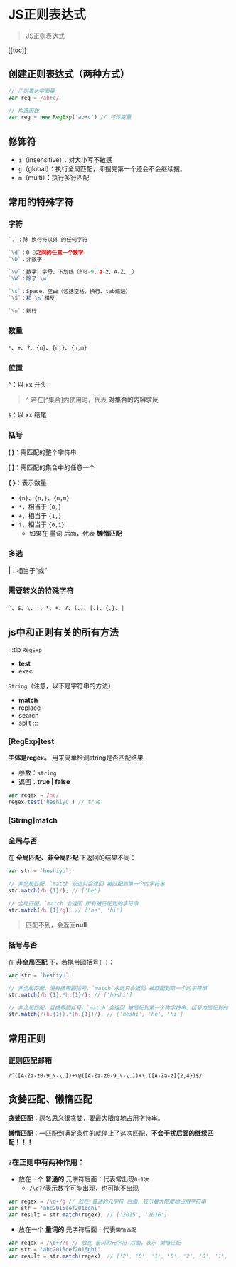 # JS正则表达式
> JS正则表达式

[[toc]]

## 创建正则表达式（两种方式）
```js
// 正则表达字面量
var reg = /ab+c/

// 构造函数
var reg = new RegExp('ab+c') // 可传变量
```
## 修饰符
  - `i`（insensitive）：对大小写不敏感
  - `g`（global）：执行全局匹配，即搜完第一个还会不会继续搜。
  - `m`（multi）：执行多行匹配

## 常用的特殊字符
### 字符
 ```js
 `.`：除 换行符以外 的任何字符

 `\d`：0-9之间的任意一个数字
 `\D`：非数字

 `\w`：数字、字母、下划线（即0-9、a-z、A-Z、_）
 `\W`：除了`\w`

 `\s`：Space，空白（包括空格、换行、tab缩进）
 `\S`：和`\s`相反

 `\n`：新行
 ```

### 数量
`*`、`+`、`?`、`{n}`、`{n,}`、`{n,m}`

### 位置
`^`：以 xx 开头
> `^` 若在[^集合]内使用时，代表 **对集合的内容求反**

`$`：以 xx 结尾

### 括号
**( )**：需匹配的整个字符串

**[ ]**：需匹配的集合中的任意一个

**{ }**：表示数量
 - `{n}`、`{n,}`、`{n,m}`
 - `*`，相当于 `{0,}`
 - `+`，相当于 `{1,}`
 - `?`，相当于 `{0,1}`
    - 如果在 量词 后面，代表 **懒惰匹配**

### 多选
**|**：相当于“或”

### 需要转义的特殊字符
`^`、`$`、`\`、`.`、`*`、`+`、`?`、`(`、`)`、`[`、`]`、`{`、`}`、`|`


## js中和正则有关的所有方法
:::tip
`RegExp`
 - **test**
 - exec

`String`（注意，以下是字符串的方法）
 - **match**
 - replace
 - search
 - split
:::

### [RegExp]test
**主体是regex。** 用来简单检测string是否匹配结果
 - 参数：`string`
 - 返回：**true | false**

```js
var regex = /he/
regex.test('heshiyu') // true
```


### [String]match
### 全局与否
在 **全局匹配、非全局匹配** 下返回的结果不同：
```js
var str = `heshiyu`;

// 非全局匹配，`match`永远只会返回 被匹配到第一个的字符串
str.match(/h.{1}/); // ['he']

// 全局匹配，`match`会返回 所有被匹配到的字符串
str.match(/h.{1}/g); // ['he', 'hi']
```
> 匹配不到，会返回**null**


### 括号与否
在 **非全局匹配** 下，若携带圆括号`( )`：
```js
var str = `heshiyu`;

// 非全局匹配，没有携带圆括号，`match`永远只会返回 被匹配到第一个的字符串
str.match(/h.{1}.*h.{1}/); // ['heshi']

// 非全局匹配，且携带圆括号，`match`会返回 被匹配到第一个的字符串、括号内匹配到的
str.match(/(h.{1}).*(h.{1})/); // ['heshi', 'he', 'hi']
```



## 常用正则
### 正则匹配邮箱
 `/^([A-Za-z0-9_\-\.])+\@([A-Za-z0-9_\-\.])+\.([A-Za-z]{2,4})$/`


## 贪婪匹配、懒惰匹配
**贪婪匹配**：顾名思义很贪婪，要最大限度地占用字符串。

**懒惰匹配**：一匹配到满足条件的就停止了这次匹配，**不会干扰后面的继续匹配！！！**

### `?`在正则中有两种作用：
 - 放在一个 **普通的** 元字符后面：代表常出现`0-1次`
    - `/\d?/`表示数字可能出现，也可能不出现
```js
var regex = /\d+/g // 放在 普通的元字符 后面，表示最大限度地占用字符串
var str = 'abc2015def2016ghi'
var result = str.match(regex); // ['2015', '2016']
```
 
 - 放在一个 **量词的** 元字符后面：代表`懒惰匹配`
```js
var regex = /\d+?/g // 放在 量词的元字符 后面，表示 懒惰匹配
var str = 'abc2015def2016ghi'
var result = str.match(regex); // ['2', '0', '1', '5', '2', '0', '1', '6']

```

<!-- ## 先行断言（lookahead）和捕获 -->












<!-- 
### [String]replace
根据pattern进行正则匹配，把匹配结果替换为replacement
 - 参数1：regex | string
 - 参数2：string
 - 返回：替换结果
 ```js
var str = "i love china!"
var pattern = /i/g
var ret = str.replace(pattern, "I")

console.log(ret)
//I love chIna!
 ```

### [String]split
根据pattern进行正则分割，返回一个分割数组
 - 参数1：regex | string
 - 返回：分割结果
```js
var  str = 'http://www.baidu.com/'
var  reg = /\W/
var  ret = str.split(reg)

console.log(ret)
//["http", "", "", "www", "baidu", "com", ""] 
```

### [String]search
根据pattern进行正则匹配，如果匹配到一个结果，则返回他的索引；否则返回-1
 - 参数：regex | string
 - 返回：number
```js
var str = 'hi, heshiyu'
var regex = /i/
str.search(regex)

// 1
``` -->



<!-- ### [RegExp]exec
 对string进行正则匹配，并返回匹配结果
 
 若正则表达式是 **全局匹配**：
 - 参数：string
 - 返回：[ '匹配结果' , '由括号括起来的小分组匹配值' , index , input]
 - （若需所有，执行white，结束标志为null）

```js
var regex = /h(s+)y/g; 
regex.exec('ahahsyhsssy')
// ["hsy", "s", index: 3, input: "ahahsyhsssy"] 

regex.exec('ahahsyhsssy')
// ["hsssy", "sss", index: 6, input: "ahahsyhsssy"] 

regex.exec('ahahsyhsssy')
// null 
```
 
 若正则表达式是 **非全局匹配**：
 - 参数：string
 - 返回：[ '匹配结果' , '由括号括起来的小分组匹配值' , index , input]
 - 无论如何，`永远只匹配到第一条`

```js
var regex = /h(s+)y/; 
regex.exec('ahahsyhsssy')
// ["hsy", "s", index: 3, input: "ahahsyhsssy"] 

regex.exec('ahahsyhsssy')
// ["hsy", "s", index: 3, input: "ahahsyhsssy"] 

regex.exec('ahahsyhsssy')
// ["hsy", "s", index: 3, input: "ahahsyhsssy"] 
``` -->
